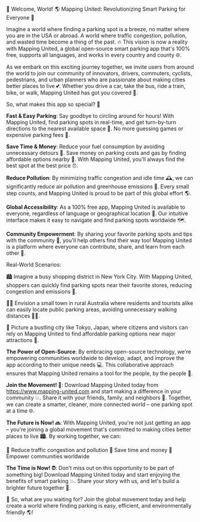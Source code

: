 🚀 Welcome, World! 🌎 Mapping United: Revolutionizing Smart Parking for Everyone 💪

Imagine a world where finding a parking spot is a breeze, no matter where you are in the USA or abroad. A world where traffic congestion, pollution, and wasted time become a thing of the past. 🔥 This vision is now a reality with Mapping United, a global open-source smart parking app that's 100% free, supports all languages, and works in every country and county 🌐.

As we embark on this exciting journey together, we invite users from around the world to join our community of innovators, drivers, commuters, cyclists, pedestrians, and urban planners who are passionate about making cities better places to live 💕. Whether you drive a car, take the bus, ride a train, bike, or walk, Mapping United has got you covered 🚗.

So, what makes this app so special? 🤔

**Fast & Easy Parking**: Say goodbye to circling around for hours! With Mapping United, find parking spots in real-time, and get turn-by-turn directions to the nearest available space 🔴. No more guessing games or expensive parking fees 💸.

**Save Time & Money**: Reduce your fuel consumption by avoiding unnecessary detours 🚗. Save money on parking costs and gas by finding affordable options nearby 💸. With Mapping United, you'll always find the best spot at the best price ⏰.

**Reduce Pollution**: By minimizing traffic congestion and idle time 🕰️, we can significantly reduce air pollution and greenhouse emissions 🌟. Every small step counts, and Mapping United is proud to be part of this global effort 🌎.

**Global Accessibility**: As a 100% free app, Mapping United is available to everyone, regardless of language or geographical location 📱. Our intuitive interface makes it easy to navigate and find parking spots worldwide 🗺️.

**Community Empowerment**: By sharing your favorite parking spots and tips with the community 📢, you'll help others find their way too! Mapping United is a platform where everyone can contribute, share, and learn from each other 💪.

Real-World Scenarios:

🏙️ Imagine a busy shopping district in New York City. With Mapping United, shoppers can quickly find parking spots near their favorite stores, reducing congestion and emissions 🚀.

🏃‍♀️ Envision a small town in rural Australia where residents and tourists alike can easily locate public parking areas, avoiding unnecessary walking distances 🚶‍♂️.

🌆 Picture a bustling city like Tokyo, Japan, where citizens and visitors can rely on Mapping United to find affordable parking options near major attractions 🏯.

**The Power of Open-Source**: By embracing open-source technology, we're empowering communities worldwide to develop, adapt, and improve the app according to their unique needs 💻. This collaborative approach ensures that Mapping United remains a tool for the people, by the people 🌟.

**Join the Movement! 🔔**: Download Mapping United today from https://www.mapping-united.com and start making a difference in your community 💥. Share it with your friends, family, and neighbors 👫. Together, we can create a smarter, cleaner, more connected world – one parking spot at a time 🌐.

**The Future is Now! 🔜**: With Mapping United, you're not just getting an app – you're joining a global movement that's committed to making cities better places to live 🏙️. By working together, we can:

🔹 Reduce traffic congestion and pollution
🔹 Save time and money
🔹 Empower communities worldwide

**The Time is Now! ⏰**: Don't miss out on this opportunity to be part of something big! Download Mapping United today and start enjoying the benefits of smart parking 💥. Share your story with us, and let's build a brighter future together 🌟.

🎉 So, what are you waiting for? Join the global movement today and help create a world where finding parking is easy, efficient, and environmentally friendly 🌎!